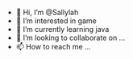 - 👋 Hi, I’m @Sallylah
- 👀 I’m interested in game
- 🌱 I’m currently learning java
- 💞️ I’m looking to collaborate on ...
- 📫 How to reach me ...

<!---
Sallylah/Sallylah is a ✨ special ✨ repository because its `README.md` (this file) appears on your GitHub profile.
You can click the Preview link to take a look at your changes.
--->
